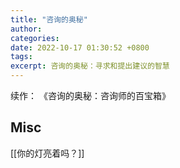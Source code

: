 ```yaml
---
title: "咨询的奥秘"
author: 
categories: 
date: 2022-10-17 01:30:52 +0800
tags: 
excerpt: 咨询的奥秘：寻求和提出建议的智慧
---
```




续作：
《咨询的奥秘：咨询师的百宝箱》


## Misc

[[你的灯亮着吗？]]



